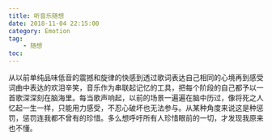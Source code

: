 ```yaml
---
title: 听音乐随想
date: 2018-11-04 22:15:00
category: Emotion
tag:
    - 随想
toc: 
---
```

从以前单纯品味低音的震撼和旋律的快感到透过歌词表达自己相同的心境再到感受词曲中表达的欢泪辛笑，音乐作为串联起记忆的工具，把每个阶段的自己都予以一首歌深深刻在脑海里。<!--more-->每当歌声响起，以前的场景一遍遍在脑中历过，像将死之人忆起一生一样，只能用力感受，不忍心破坏也无法参与。从某种角度来说这是种惩罚，惩罚连我都不曾有的珍惜。多么想呼吁所有人珍惜眼前的一切，才发现我原来也不懂。